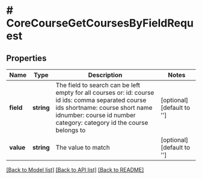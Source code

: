 # # CoreCourseGetCoursesByFieldRequest

## Properties

Name | Type | Description | Notes
------------ | ------------- | ------------- | -------------
**field** | **string** | The field to search can be left empty for all courses or:                     id: course id                     ids: comma separated course ids                     shortname: course short name                     idnumber: course id number                     category: category id the course belongs to | [optional] [default to '']
**value** | **string** | The value to match | [optional] [default to '']

[[Back to Model list]](../../README.md#models) [[Back to API list]](../../README.md#endpoints) [[Back to README]](../../README.md)
